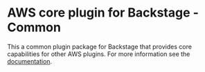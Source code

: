 # AWS core plugin for Backstage - Common

This a common plugin package for Backstage that provides core capabilities for other AWS plugins. For more information see the [documentation](https://github.com/awslabs/backstage-plugins-for-aws).
